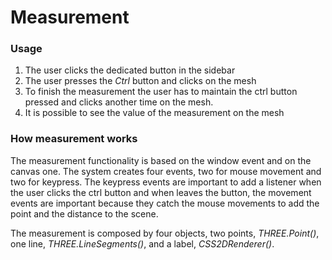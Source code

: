 # Measurement

### Usage

1. The user clicks the dedicated button in the sidebar
2. The user presses the *Ctrl* button and clicks on the mesh
3. To finish the measurement the user has to maintain the ctrl button pressed and clicks another time on the mesh.
4. It is possible to see the value of the measurement on the mesh

### How measurement works

The measurement functionality is based on the window event and on the canvas one. The system creates four events, two for mouse movement and two for keypress. The keypress events are important to add a listener when the user clicks the ctrl button and when leaves the button, the movement events are important because they catch the mouse movements to add the point and the distance to the scene.

The measurement is composed by four objects, two points, *THREE.Point()*, one line, *THREE.LineSegments()*, and a label, *CSS2DRenderer()*.